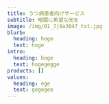 ```yaml
---
title: うつ病患者向けサービス
subtitle: 暗闇に希望な光を
image: /img/01_7j9a3047_txt.jpg
blurb:
  heading: hoge
  text: hoge
intro:
  heading: hoge
  text: hogegegge
products: []
values:
  heading: ege
  text: gegegee
---
```


